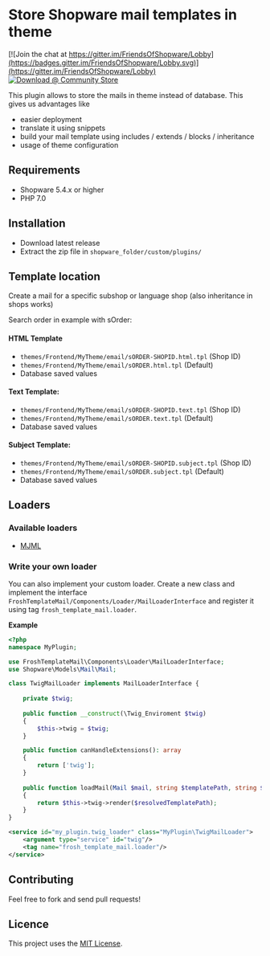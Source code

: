 # Store Shopware mail templates in theme

[![Join the chat at https://gitter.im/FriendsOfShopware/Lobby](https://badges.gitter.im/FriendsOfShopware/Lobby.svg)](https://gitter.im/FriendsOfShopware/Lobby)
[![Download @ Community Store](https://img.shields.io/badge/endpoint.svg?url=https://api.friendsofshopware.com/FroshTemplateMail)](https://store.shopware.com/frosh46026077660f/froshtemplatemail.html)

This plugin allows to store the mails in theme instead of database. This gives us advantages like

* easier deployment
* translate it using snippets
* build your mail template using includes / extends / blocks / inheritance
* usage of theme configuration


## Requirements

- Shopware 5.4.x or higher
- PHP 7.0


## Installation

- Download latest release
- Extract the zip file in `shopware_folder/custom/plugins/`


## Template location

Create a mail for a specific subshop or language shop (also inheritance in shops works)

Search order in example with sOrder:

#### HTML Template
  * `themes/Frontend/MyTheme/email/sORDER-SHOPID.html.tpl` (Shop ID)
  * `themes/Frontend/MyTheme/email/sORDER.html.tpl` (Default)
  * Database saved values

#### Text Template:
  * `themes/Frontend/MyTheme/email/sORDER-SHOPID.text.tpl` (Shop ID)
  * `themes/Frontend/MyTheme/email/sORDER.text.tpl` (Default)
  * Database saved values

#### Subject Template:
  * `themes/Frontend/MyTheme/email/sORDER-SHOPID.subject.tpl` (Shop ID)
  * `themes/Frontend/MyTheme/email/sORDER.subject.tpl` (Default)
  * Database saved values

## Loaders

### Available loaders

* [MJML](https://github.com/FriendsOfShopware/FroshTemplateMailMjml)


### Write your own loader

You can also implement your custom loader. Create a new class and implement the interface `FroshTemplateMail/Components/Loader/MailLoaderInterface` and register it using tag `frosh_template_mail.loader`.

**Example**

```php
<?php
namespace MyPlugin;

use FroshTemplateMail\Components\Loader\MailLoaderInterface;
use Shopware\Models\Mail\Mail;

class TwigMailLoader implements MailLoaderInterface {
    
    private $twig;
    
    public function __construct(\Twig_Enviroment $twig)
    {
        $this->twig = $twig;
    }

    public function canHandleExtensions(): array
    {
        return ['twig'];
    }
    
    public function loadMail(Mail $mail, string $templatePath, string $resolvedTemplatePath): string
    {
        return $this->twig->render($resolvedTemplatePath);
    }
}
```

```xml
<service id="my_plugin.twig_loader" class="MyPlugin\TwigMailLoader">
    <argument type="service" id="twig"/>
    <tag name="frosh_template_mail.loader"/>
</service>
```


## Contributing

Feel free to fork and send pull requests!


## Licence

This project uses the [MIT License](LICENCE.md).
